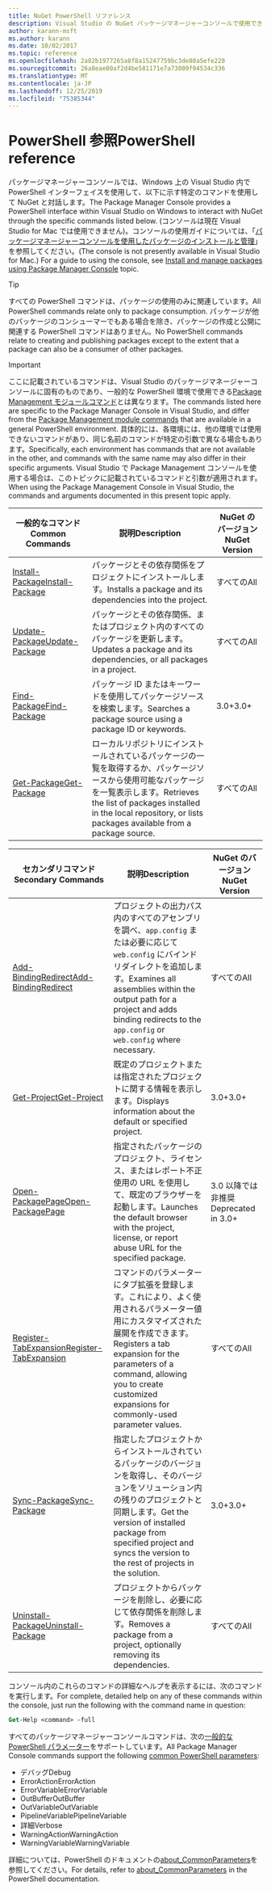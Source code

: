```yaml
---
title: NuGet PowerShell リファレンス
description: Visual Studio の NuGet パッケージマネージャーコンソールで使用できる PowerShell コマンドの完全なリファレンスです。
author: karann-msft
ms.author: karann
ms.date: 10/02/2017
ms.topic: reference
ms.openlocfilehash: 2a82b1977265a8f8a15247759bc3de80a5efe228
ms.sourcegitcommit: 26a8eae00af2d4be581171e7a73009f94534c336
ms.translationtype: MT
ms.contentlocale: ja-JP
ms.lasthandoff: 12/25/2019
ms.locfileid: "75385344"
---
```

# <a name="powershell-reference"></a><span data-ttu-id="0831d-103">PowerShell 参照</span><span class="sxs-lookup"><span data-stu-id="0831d-103">PowerShell reference</span></span>

<span data-ttu-id="0831d-104">パッケージマネージャーコンソールでは、Windows 上の Visual Studio 内で PowerShell インターフェイスを使用して、以下に示す特定のコマンドを使用して NuGet と対話します。</span><span class="sxs-lookup"><span data-stu-id="0831d-104">The Package Manager Console provides a PowerShell interface within Visual Studio on Windows to interact with NuGet through the specific commands listed below.</span></span> <span data-ttu-id="0831d-105">(コンソールは現在 Visual Studio for Mac では使用できません)。コンソールの使用ガイドについては、「[パッケージマネージャーコンソールを使用したパッケージのインストールと管理](../consume-packages/install-use-packages-powershell.md)」を参照してください。</span><span class="sxs-lookup"><span data-stu-id="0831d-105">(The console is not presently available in Visual Studio for Mac.) For a guide to using the console, see [Install and manage packages using Package Manager Console](../consume-packages/install-use-packages-powershell.md) topic.</span></span>

> [!Tip]
> <span data-ttu-id="0831d-106">すべての PowerShell コマンドは、パッケージの使用のみに関連しています。</span><span class="sxs-lookup"><span data-stu-id="0831d-106">All PowerShell commands relate only to package consumption.</span></span> <span data-ttu-id="0831d-107">パッケージが他のパッケージのコンシューマーでもある場合を除き、パッケージの作成と公開に関連する PowerShell コマンドはありません。</span><span class="sxs-lookup"><span data-stu-id="0831d-107">No PowerShell commands relate to creating and publishing packages except to the extent that a package can also be a consumer of other packages.</span></span>

> [!Important]
> <span data-ttu-id="0831d-108">ここに記載されているコマンドは、Visual Studio のパッケージマネージャーコンソールに固有のものであり、一般的な PowerShell 環境で使用できる[Package Management モジュールコマンド](/powershell/module/packagemanagement/?view=powershell-6)とは異なります。</span><span class="sxs-lookup"><span data-stu-id="0831d-108">The commands listed here are specific to the Package Manager Console in Visual Studio, and differ from the [Package Management module commands](/powershell/module/packagemanagement/?view=powershell-6) that are available in a general PowerShell environment.</span></span> <span data-ttu-id="0831d-109">具体的には、各環境には、他の環境では使用できないコマンドがあり、同じ名前のコマンドが特定の引数で異なる場合もあります。</span><span class="sxs-lookup"><span data-stu-id="0831d-109">Specifically, each environment has commands that are not available in the other, and commands with the same name may also differ in their specific arguments.</span></span> <span data-ttu-id="0831d-110">Visual Studio で Package Management コンソールを使用する場合は、このトピックに記載されているコマンドと引数が適用されます。</span><span class="sxs-lookup"><span data-stu-id="0831d-110">When using the Package Management Console in Visual Studio, the commands and arguments documented in this present topic apply.</span></span>

| <span data-ttu-id="0831d-111">一般的なコマンド</span><span class="sxs-lookup"><span data-stu-id="0831d-111">Common Commands</span></span> | <span data-ttu-id="0831d-112">説明</span><span class="sxs-lookup"><span data-stu-id="0831d-112">Description</span></span> | <span data-ttu-id="0831d-113">NuGet のバージョン</span><span class="sxs-lookup"><span data-stu-id="0831d-113">NuGet Version</span></span> |
| --- | --- | --- |
| [<span data-ttu-id="0831d-114">Install-Package</span><span class="sxs-lookup"><span data-stu-id="0831d-114">Install-Package</span></span>](ps-reference/ps-ref-install-package.md) | <span data-ttu-id="0831d-115">パッケージとその依存関係をプロジェクトにインストールします。</span><span class="sxs-lookup"><span data-stu-id="0831d-115">Installs a package and its dependencies into the project.</span></span> | <span data-ttu-id="0831d-116">すべての</span><span class="sxs-lookup"><span data-stu-id="0831d-116">All</span></span> |
| [<span data-ttu-id="0831d-117">Update-Package</span><span class="sxs-lookup"><span data-stu-id="0831d-117">Update-Package</span></span>](ps-reference/ps-ref-update-package.md) | <span data-ttu-id="0831d-118">パッケージとその依存関係、またはプロジェクト内のすべてのパッケージを更新します。</span><span class="sxs-lookup"><span data-stu-id="0831d-118">Updates a package and its dependencies, or all packages in a project.</span></span> | <span data-ttu-id="0831d-119">すべての</span><span class="sxs-lookup"><span data-stu-id="0831d-119">All</span></span> |
| [<span data-ttu-id="0831d-120">Find-Package</span><span class="sxs-lookup"><span data-stu-id="0831d-120">Find-Package</span></span>](ps-reference/ps-ref-find-package.md) | <span data-ttu-id="0831d-121">パッケージ ID またはキーワードを使用してパッケージソースを検索します。</span><span class="sxs-lookup"><span data-stu-id="0831d-121">Searches a package source using a package ID or keywords.</span></span> | <span data-ttu-id="0831d-122">3.0+</span><span class="sxs-lookup"><span data-stu-id="0831d-122">3.0+</span></span> |
| [<span data-ttu-id="0831d-123">Get-Package</span><span class="sxs-lookup"><span data-stu-id="0831d-123">Get-Package</span></span>](ps-reference/ps-ref-get-package.md) | <span data-ttu-id="0831d-124">ローカルリポジトリにインストールされているパッケージの一覧を取得するか、パッケージソースから使用可能なパッケージを一覧表示します。</span><span class="sxs-lookup"><span data-stu-id="0831d-124">Retrieves the list of packages installed in the local repository, or lists packages available from a package source.</span></span> | <span data-ttu-id="0831d-125">すべての</span><span class="sxs-lookup"><span data-stu-id="0831d-125">All</span></span> |

| <span data-ttu-id="0831d-126">セカンダリコマンド</span><span class="sxs-lookup"><span data-stu-id="0831d-126">Secondary Commands</span></span> | <span data-ttu-id="0831d-127">説明</span><span class="sxs-lookup"><span data-stu-id="0831d-127">Description</span></span> | <span data-ttu-id="0831d-128">NuGet のバージョン</span><span class="sxs-lookup"><span data-stu-id="0831d-128">NuGet Version</span></span> |
| --- | --- | --- |
| [<span data-ttu-id="0831d-129">Add-BindingRedirect</span><span class="sxs-lookup"><span data-stu-id="0831d-129">Add-BindingRedirect</span></span>](ps-reference/ps-ref-add-bindingredirect.md) | <span data-ttu-id="0831d-130">プロジェクトの出力パス内のすべてのアセンブリを調べ、`app.config` または必要に応じて `web.config` にバインドリダイレクトを追加します。</span><span class="sxs-lookup"><span data-stu-id="0831d-130">Examines all assemblies within the output path for a project and adds binding redirects to the `app.config` or `web.config` where necessary.</span></span> | <span data-ttu-id="0831d-131">すべての</span><span class="sxs-lookup"><span data-stu-id="0831d-131">All</span></span> |
| [<span data-ttu-id="0831d-132">Get-Project</span><span class="sxs-lookup"><span data-stu-id="0831d-132">Get-Project</span></span>](ps-reference/ps-ref-get-project.md) | <span data-ttu-id="0831d-133">既定のプロジェクトまたは指定されたプロジェクトに関する情報を表示します。</span><span class="sxs-lookup"><span data-stu-id="0831d-133">Displays information about the default or specified project.</span></span> | <span data-ttu-id="0831d-134">3.0+</span><span class="sxs-lookup"><span data-stu-id="0831d-134">3.0+</span></span> |
| [<span data-ttu-id="0831d-135">Open-PackagePage</span><span class="sxs-lookup"><span data-stu-id="0831d-135">Open-PackagePage</span></span>](ps-reference/ps-ref-open-packagepage.md) | <span data-ttu-id="0831d-136">指定されたパッケージのプロジェクト、ライセンス、またはレポート不正使用の URL を使用して、既定のブラウザーを起動します。</span><span class="sxs-lookup"><span data-stu-id="0831d-136">Launches the default browser with the project, license, or report abuse URL for the specified package.</span></span> | <span data-ttu-id="0831d-137">3\.0 以降では非推奨</span><span class="sxs-lookup"><span data-stu-id="0831d-137">Deprecated in 3.0+</span></span> |
| [<span data-ttu-id="0831d-138">Register-TabExpansion</span><span class="sxs-lookup"><span data-stu-id="0831d-138">Register-TabExpansion</span></span>](ps-reference/ps-ref-register-tabexpansion.md) | <span data-ttu-id="0831d-139">コマンドのパラメーターにタブ拡張を登録します。これにより、よく使用されるパラメーター値用にカスタマイズされた展開を作成できます。</span><span class="sxs-lookup"><span data-stu-id="0831d-139">Registers a tab expansion for the parameters of a command, allowing you to create customized expansions for commonly-used parameter values.</span></span> | <span data-ttu-id="0831d-140">すべての</span><span class="sxs-lookup"><span data-stu-id="0831d-140">All</span></span> |
| [<span data-ttu-id="0831d-141">Sync-Package</span><span class="sxs-lookup"><span data-stu-id="0831d-141">Sync-Package</span></span>](ps-reference/ps-ref-sync-package.md) | <span data-ttu-id="0831d-142">指定したプロジェクトからインストールされているパッケージのバージョンを取得し、そのバージョンをソリューション内の残りのプロジェクトと同期します。</span><span class="sxs-lookup"><span data-stu-id="0831d-142">Get the version of installed package from specified project and syncs the version to the rest of projects in the solution.</span></span> | <span data-ttu-id="0831d-143">3.0+</span><span class="sxs-lookup"><span data-stu-id="0831d-143">3.0+</span></span> |
| [<span data-ttu-id="0831d-144">Uninstall-Package</span><span class="sxs-lookup"><span data-stu-id="0831d-144">Uninstall-Package</span></span>](ps-reference/ps-ref-uninstall-package.md) | <span data-ttu-id="0831d-145">プロジェクトからパッケージを削除し、必要に応じて依存関係を削除します。</span><span class="sxs-lookup"><span data-stu-id="0831d-145">Removes a package from a project, optionally removing its dependencies.</span></span> | <span data-ttu-id="0831d-146">すべての</span><span class="sxs-lookup"><span data-stu-id="0831d-146">All</span></span> |

<span data-ttu-id="0831d-147">コンソール内のこれらのコマンドの詳細なヘルプを表示するには、次のコマンドを実行します。</span><span class="sxs-lookup"><span data-stu-id="0831d-147">For complete, detailed help on any of these commands within the console, just run the following with the command name in question:</span></span>

```ps
Get-Help <command> -full
```

<span data-ttu-id="0831d-148">すべてのパッケージマネージャーコンソールコマンドは、次の[一般的な PowerShell パラメーター](https://go.microsoft.com/fwlink/?LinkID=113216)をサポートしています。</span><span class="sxs-lookup"><span data-stu-id="0831d-148">All Package Manager Console commands support the following [common PowerShell parameters](https://go.microsoft.com/fwlink/?LinkID=113216):</span></span>

- <span data-ttu-id="0831d-149">デバッグ</span><span class="sxs-lookup"><span data-stu-id="0831d-149">Debug</span></span>
- <span data-ttu-id="0831d-150">ErrorAction</span><span class="sxs-lookup"><span data-stu-id="0831d-150">ErrorAction</span></span>
- <span data-ttu-id="0831d-151">ErrorVariable</span><span class="sxs-lookup"><span data-stu-id="0831d-151">ErrorVariable</span></span>
- <span data-ttu-id="0831d-152">OutBuffer</span><span class="sxs-lookup"><span data-stu-id="0831d-152">OutBuffer</span></span>
- <span data-ttu-id="0831d-153">OutVariable</span><span class="sxs-lookup"><span data-stu-id="0831d-153">OutVariable</span></span>
- <span data-ttu-id="0831d-154">PipelineVariable</span><span class="sxs-lookup"><span data-stu-id="0831d-154">PipelineVariable</span></span>
- <span data-ttu-id="0831d-155">詳細</span><span class="sxs-lookup"><span data-stu-id="0831d-155">Verbose</span></span>
- <span data-ttu-id="0831d-156">WarningAction</span><span class="sxs-lookup"><span data-stu-id="0831d-156">WarningAction</span></span>
- <span data-ttu-id="0831d-157">WarningVariable</span><span class="sxs-lookup"><span data-stu-id="0831d-157">WarningVariable</span></span>

<span data-ttu-id="0831d-158">詳細については、PowerShell のドキュメントの[about_CommonParameters](https://go.microsoft.com/fwlink/?LinkID=113216)を参照してください。</span><span class="sxs-lookup"><span data-stu-id="0831d-158">For details, refer to [about_CommonParameters](https://go.microsoft.com/fwlink/?LinkID=113216) in the PowerShell documentation.</span></span>
